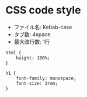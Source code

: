 
# CSS code style

* ファイル名: Kebab-case
* タブ数: 4space
* 最大改行数: 1行

```sample
html {
    height: 100%;
}

h1 {
    font-family: monospace;
    font-size: 3rem;
}

```
